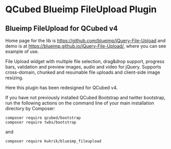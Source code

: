 # QCubed Blueimp FileUpload Plugin


## Blueimp FileUpload for QCubed v4

Home page for the lib is https://github.com/blueimp/jQuery-File-Upload and demo is at https://blueimp.github.io/jQuery-File-Upload/, where you can see example of use.

File Upload widget with multiple file selection, drag&drop support, progress bars, validation and preview images, audio and video for jQuery.
Supports cross-domain, chunked and resumable file uploads and client-side image resizing.

Here this plugin has been redesigned for QCubed v4.

If you have not previously installed QCubed Bootstrap and twitter bootstrap, run the following actions on the command line of your main installation directory by Composer:
```
composer require qcubed/bootstrap
composer require twbs/bootstrap
```
and

```
composer require kukrik/blueimp_fileupload
```    
